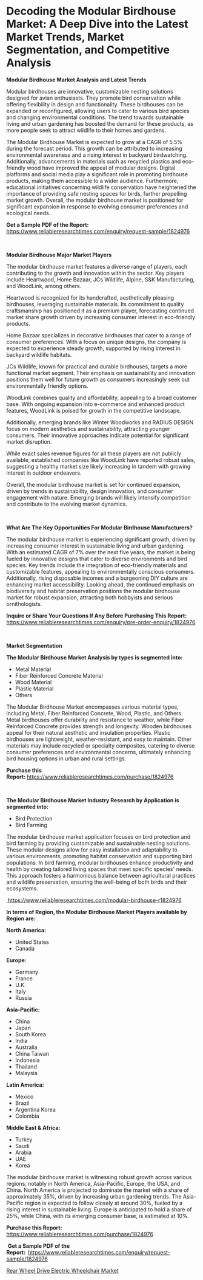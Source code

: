 <p><h1>Decoding the Modular Birdhouse Market: A Deep Dive into the Latest Market Trends, Market Segmentation, and Competitive Analysis</h1></p><p><strong>Modular Birdhouse Market Analysis and Latest Trends</strong></p>
<p><p>Modular birdhouses are innovative, customizable nesting solutions designed for avian enthusiasts. They promote bird conservation while offering flexibility in design and functionality. These birdhouses can be expanded or reconfigured, allowing users to cater to various bird species and changing environmental conditions. The trend towards sustainable living and urban gardening has boosted the demand for these products, as more people seek to attract wildlife to their homes and gardens.</p><p>The Modular Birdhouse Market is expected to grow at a CAGR of 5.5% during the forecast period. This growth can be attributed to increasing environmental awareness and a rising interest in backyard birdwatching. Additionally, advancements in materials such as recycled plastics and eco-friendly wood have improved the appeal of modular designs. Digital platforms and social media play a significant role in promoting birdhouse products, making them accessible to a wider audience. Furthermore, educational initiatives concerning wildlife conservation have heightened the importance of providing safe nesting spaces for birds, further propelling market growth. Overall, the modular birdhouse market is positioned for significant expansion in response to evolving consumer preferences and ecological needs.</p></p>
<p><strong>Get a Sample PDF of the Report:&nbsp;</strong> <a href="https://www.reliableresearchtimes.com/enquiry/request-sample/1824976?utm_campaign=2181&utm_medium=2&utm_source=Github&utm_content=ia&utm_term=09022025&utm_id=modular-birdhouse">https://www.reliableresearchtimes.com/enquiry/request-sample/1824976</a></p>
<p>&nbsp;</p>
<p><strong>Modular Birdhouse Major Market Players</strong></p>
<p><p>The modular birdhouse market features a diverse range of players, each contributing to the growth and innovation within the sector. Key players include Heartwood, Home Bazaar, JCs Wildlife, Alpine, S&K Manufacturing, and WoodLink, among others. </p><p>Heartwood is recognized for its handcrafted, aesthetically pleasing birdhouses, leveraging sustainable materials. Its commitment to quality craftsmanship has positioned it as a premium player, forecasting continued market share growth driven by increasing consumer interest in eco-friendly products.</p><p>Home Bazaar specializes in decorative birdhouses that cater to a range of consumer preferences. With a focus on unique designs, the company is expected to experience steady growth, supported by rising interest in backyard wildlife habitats.</p><p>JCs Wildlife, known for practical and durable birdhouses, targets a more functional market segment. Their emphasis on sustainability and innovation positions them well for future growth as consumers increasingly seek out environmentally friendly options.</p><p>WoodLink combines quality and affordability, appealing to a broad customer base. With ongoing expansion into e-commerce and enhanced product features, WoodLink is poised for growth in the competitive landscape.</p><p>Additionally, emerging brands like Winter Woodworks and RADIUS DESIGN focus on modern aesthetics and sustainability, attracting younger consumers. Their innovative approaches indicate potential for significant market disruption.</p><p>While exact sales revenue figures for all these players are not publicly available, established companies like WoodLink have reported robust sales, suggesting a healthy market size likely increasing in tandem with growing interest in outdoor endeavors.</p><p>Overall, the modular birdhouse market is set for continued expansion, driven by trends in sustainability, design innovation, and consumer engagement with nature. Emerging brands will likely intensify competition and contribute to the evolving market dynamics.</p></p>
<p>&nbsp;</p>
<p><strong>What Are The Key Opportunities For Modular Birdhouse Manufacturers?</strong></p>
<p><p>The modular birdhouse market is experiencing significant growth, driven by increasing consumer interest in sustainable living and urban gardening. With an estimated CAGR of 7% over the next five years, the market is being fueled by innovative designs that cater to diverse environments and bird species. Key trends include the integration of eco-friendly materials and customizable features, appealing to environmentally conscious consumers. Additionally, rising disposable incomes and a burgeoning DIY culture are enhancing market accessibility. Looking ahead, the continued emphasis on biodiversity and habitat preservation positions the modular birdhouse market for robust expansion, attracting both hobbyists and serious ornithologists.</p></p>
<p><strong>Inquire or Share Your Questions If Any Before Purchasing This Report:</strong> <a href="https://www.reliableresearchtimes.com/enquiry/pre-order-enquiry/1824976?utm_campaign=2181&utm_medium=2&utm_source=Github&utm_content=ia&utm_term=09022025&utm_id=modular-birdhouse">https://www.reliableresearchtimes.com/enquiry/pre-order-enquiry/1824976</a></p>
<p>&nbsp;</p>
<p><strong>Market Segmentation</strong></p>
<p><strong>The Modular Birdhouse Market Analysis by types is segmented into:</strong></p>
<p><ul><li>Metal Material</li><li>Fiber Reinforced Concrete Material</li><li>Wood Material</li><li>Plastic Material</li><li>Others</li></ul></p>
<p><p>The Modular Birdhouse Market encompasses various material types, including Metal, Fiber Reinforced Concrete, Wood, Plastic, and Others. Metal birdhouses offer durability and resistance to weather, while Fiber Reinforced Concrete provides strength and longevity. Wooden birdhouses appeal for their natural aesthetic and insulation properties. Plastic birdhouses are lightweight, weather-resistant, and easy to maintain. Other materials may include recycled or specialty composites, catering to diverse consumer preferences and environmental concerns, ultimately enhancing bird housing options in urban and rural settings.</p></p>
<p><strong>Purchase this Report:&nbsp;</strong><a href="https://www.reliableresearchtimes.com/purchase/1824976?utm_campaign=2181&utm_medium=2&utm_source=Github&utm_content=ia&utm_term=09022025&utm_id=modular-birdhouse">https://www.reliableresearchtimes.com/purchase/1824976</a></p>
<p>&nbsp;</p>
<p><strong>The Modular Birdhouse Market Industry Research by Application is segmented into:</strong></p>
<p><ul><li>Bird Protection</li><li>Bird Farming</li></ul></p>
<p><p>The modular birdhouse market application focuses on bird protection and bird farming by providing customizable and sustainable nesting solutions. These modular designs allow for easy installation and adaptability to various environments, promoting habitat conservation and supporting bird populations. In bird farming, modular birdhouses enhance productivity and health by creating tailored living spaces that meet specific species' needs. This approach fosters a harmonious balance between agricultural practices and wildlife preservation, ensuring the well-being of both birds and their ecosystems.</p></p>
<p><a href="https://www.reliableresearchtimes.com/modular-birdhouse-r1824976?utm_campaign=2181&utm_medium=2&utm_source=Github&utm_content=ia&utm_term=09022025&utm_id=modular-birdhouse">&nbsp;https://www.reliableresearchtimes.com/modular-birdhouse-r1824976</a></p>
<p><strong>In terms of Region, the Modular Birdhouse Market Players available by Region are:</strong></p>
<p>
    <p> <strong> North America: </strong>
        <ul>
            <li>United States</li>
            <li>Canada</li>
        </ul>
        </p> 
    <p> <strong> Europe: </strong>
        <ul>
            <li>Germany</li>
            <li>France</li>
            <li>U.K.</li>
            <li>Italy</li>
            <li>Russia</li>
        </ul>
        </p> 
    <p> <strong> Asia-Pacific: </strong>
        <ul>
            <li>China</li>
            <li>Japan</li>
            <li>South Korea</li>
            <li>India</li>
            <li>Australia</li>
            <li>China Taiwan</li>
            <li>Indonesia</li>
            <li>Thailand</li>
            <li>Malaysia</li>
        </ul>
        </p> 
    <p> <strong> Latin America: </strong>
        <ul>
            <li>Mexico</li>
            <li>Brazil</li>
            <li>Argentina Korea</li>
            <li>Colombia</li>
        </ul>
        </p> 
    <p> <strong> Middle East & Africa: </strong>
        <ul>
            <li>Turkey</li>
            <li>Saudi</li>
            <li>Arabia</li>
            <li>UAE</li>
            <li>Korea</li>
        </ul>
    </p>
    </p>
<p><p>The modular birdhouse market is witnessing robust growth across various regions, notably in North America, Asia-Pacific, Europe, the USA, and China. North America is projected to dominate the market with a share of approximately 35%, driven by increasing urban gardening trends. The Asia-Pacific region is expected to follow closely at around 30%, fueled by a rising interest in sustainable living. Europe is anticipated to hold a share of 25%, while China, with its emerging consumer base, is estimated at 10%.</p></p>
<p><strong>Purchase this Report: </strong><a href="https://www.reliableresearchtimes.com/purchase/1824976?utm_campaign=2181&utm_medium=2&utm_source=Github&utm_content=ia&utm_term=09022025&utm_id=modular-birdhouse">https://www.reliableresearchtimes.com/purchase/1824976</a></p>
<p>&nbsp;<strong>Get a Sample PDF of the Report:&nbsp;&nbsp;</strong><a href="https://www.reliableresearchtimes.com/enquiry/request-sample/1824976?utm_campaign=2181&utm_medium=2&utm_source=Github&utm_content=ia&utm_term=09022025&utm_id=modular-birdhouse">https://www.reliableresearchtimes.com/enquiry/request-sample/1824976</a></p>
<p><strong></strong></p>
<p><p><a href="https://github.com/HobertDavis43/Market-Research-Report-List-1/blob/main/rear-wheel-drive-electric-wheelchair-market.md?utm_campaign=2181&utm_medium=2&utm_source=Github&utm_content=ia&utm_term=09022025&utm_id=modular-birdhouse">Rear Wheel Drive Electric Wheelchair Market</a></p></p>